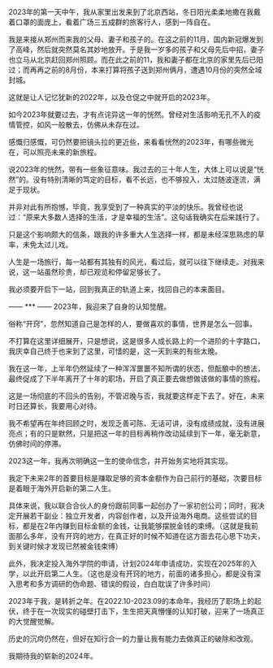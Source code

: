2023年的第一天中午，我从家里出发来到了北京西站，冬日阳光柔柔地撒在我戴着口罩的面庞上，看着广场三五成群的旅客行人，感到一阵自在。

我是来接从郑州而来我的父母、妻子和孩子的。在这之前的11月，国内新冠爆发到了高峰，然后就突然莫名其妙地放开。于是我一岁多的孩子和父母先后中招，妻子也立马从北京赶回郑州照顾。而在此之前的11，我和妻子都在北京的家里先后已阳过；而再再之前的8月份，本来打算将孩子送到郑州俩月，遭遇10月份的突然全域封城。

这就是让人记忆犹新的2022年，以及仓促之中就开启的2023年。

如今2023年就要过去，才有点诧异这一年的恍然。曾经对生活影响无孔不入的疫情管控，如风一般散去，仿佛从未存在过。

感慨归感慨，可仍然要把镜头拉的更近些，来看看恍然的2023年，有哪些微光在，可以照亮未来的新旅程。

说2023年的恍然，带有一些象征意味。我过去的三十年人生，大体上可以说是“恍然”的。没有特别清晰的笃定的目标，看不长远，也不够投入，太过随波逐流，满足于现状。

并非对此有所抱憾，毕竟，我享受到了一种真实的平淡的快乐。我曾经也说过：“原来大多数人选择的生活，才是幸福的生活”。这句话我确实在后来践行了。

只是这个影响颇大的信条，跟我的许多重大人生选择一样，都是未经深思熟虑的草率，未免太过儿戏。

人生是一场旅行，每一站都有其独有的风光，看过后，就可以往下继续走。对我来说，这一站虽然珍贵，却已观览和停留足够长了。

我必须要开启下一站，回到我真正的轨道上来，找回自己的本来面目。

—— *** ——
2023年，我迎来了自身的认知觉醒。

俗称“开窍”，忽然知道自己是怎样的人，要做喜欢的事情，世界是怎么一回事。

不打算在这里详细展开，只是想说，这是很多人成长路上的一个进阶的十字路口，我庆幸自己终于也来到了这里，可惜的是，这一天到来的有些太晚。

我在这一年，上半年仍然延续了一种浑浑噩噩不知所谓的状态，但酝酿中的想法，最终促成了下半年离开了十年的职场，开启了真正要去做想做该做的事情的旅程。

这是一场彻底的不回头的告别，不管迟晚与否，我就要这样走下去了。好在，未来时日还算长，我要用心对待。

我不希望再在年终回顾之时，发现乏善可陈、无话可讲，没有成绩成就，没有进展亮点；有的只是默然，只是把这一年的目标再稍作改动延续到下一年，毫无新意，仿佛时间的停滞。

2023这一年，我再次明确这一生的使命信念，并开始务实地将其实现。

我定下未来2年的首要目标是赚取足够的资本金额作为自己前行的基础，次要目标是着眼于海外开启新的第二人生。

具体来说，我以联合合伙人的身份跟前同事一起创办了一家初创公司；同时，我决定开展若干副业：独立开发者，内容创作者，以及开设海外电商。这些尝试的目标，都是在2年内赚到目标金额的金钱，让我能够摆脱金钱的束缚。（这就是我前面那么多年，没有开窍的地方，在真正好的时候不知道在这方面去花心思下功夫，到关键时候才发现已然被金钱束缚）

此外，我决定投入海外学院的申请，计划2024年申请成功，实现在2025年的入学，以此开启第二人生。（这也是没有开窍的地方，前面的诸多担心，都是没有深入思考和多方调研的伪命题、错误的假设，白白耽误了许多时间）

2023年于我，是转折之年。在2022.10-2023.09的本命年，我经历了职场上的起伏，终于在一次现实的碰壁打击下，生生把天真懵懂的认知打破，迎来了一场真正的大觉醒觉解。

历史的沉疴仍然在，但好在知行合一的力量让我有能力去做真正的破除和改观。

我期待我的崭新的2024年。